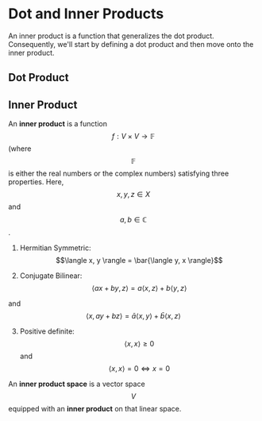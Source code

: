 # Dot and Inner Products

An inner product is a function that generalizes the dot product. Consequently, we'll 
start by defining a dot product and then move onto the inner product.

## Dot Product


## Inner Product

An __inner product__ is a function $$f: V \times V \rightarrow \mathbb{F}$$ (where
$$\mathbb{F}$$ is either the real numbers or the complex numbers) satisfying three properties.
Here, $$x, y, z \in X$$ and $$a, b \in \mathbb{C}$$.

1. Hermitian Symmetric: $$\langle x, y \rangle = \bar{\langle y, x \rangle}$$

2. Conjugate Bilinear: $$\langle a x + by, z \rangle = a \langle x , z \rangle + b\langle y, z \rangle$$

and $$\langle x, a y + b z \rangle = \bar{a} \langle x, y \rangle + \bar{b} \langle x, z \rangle$$

3. Positive definite: $$\langle x, x \rangle \geq 0$$ and $$\langle x, x \rangle = 0 \Leftrightarrow x = 0$$

An __inner product space__ is a vector space $$V$$ equipped with an __inner product__ 
on that linear space.